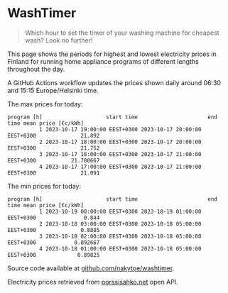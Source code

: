 
# WashTimer

> Which hour to set the timer of your washing machine for cheapest wash? Look no further!

This page shows the periods for highest and lowest electricity prices in Finland 
for running home appliance programs of different lengths throughout the day. 

A GitHub Actions workflow updates the prices shown daily around 06:30 and 15:15 Europe/Helsinki time.

The max prices for today:

	program [h]                    start time                      end time mean price [€c/kWh]
	          1 2023-10-17 19:00:00 EEST+0300 2023-10-17 20:00:00 EEST+0300              21.892
	          2 2023-10-17 18:00:00 EEST+0300 2023-10-17 20:00:00 EEST+0300              21.752
	          3 2023-10-17 18:00:00 EEST+0300 2023-10-17 21:00:00 EEST+0300           21.700667
	          4 2023-10-17 17:00:00 EEST+0300 2023-10-17 21:00:00 EEST+0300              21.091

The min prices for today:

	program [h]                    start time                      end time mean price [€c/kWh]
	          1 2023-10-19 00:00:00 EEST+0300 2023-10-19 01:00:00 EEST+0300               0.844
	          2 2023-10-18 03:00:00 EEST+0300 2023-10-18 05:00:00 EEST+0300              0.8885
	          3 2023-10-18 02:00:00 EEST+0300 2023-10-18 05:00:00 EEST+0300            0.892667
	          4 2023-10-18 01:00:00 EEST+0300 2023-10-18 05:00:00 EEST+0300             0.89825


Source code available at [github.com/nakytoe/washtimer](https://github.com/nakytoe/washtimer).

Electricity prices retrieved from [porssisahko.net](https://porssisahko.net/api) open API.
